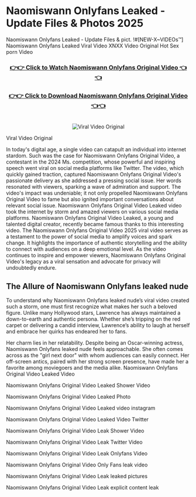 # Naomiswann Onlyfans Leaked - Update Files & Photos 2025

Naomiswann Onlyfans Leaked - Update Files & pict. !#[NEW-X~VIDEOs™] Naomiswann Onlyfans Leaked Viral Video XNXX Video Original Hot Sex porn Video
<br>
<div align="center">
<h3><a href="https://links2leaks.com/naomiswann" rel="nofollow">👉👉 Click to Watch Naomiswann Onlyfans Original Video 👈👈</a></h3>
<h3><a href="https://links2leaks.com/naomiswann" rel="nofollow">👉👉 Click to Download Naomiswann Onlyfans Original Video 👈👈</a></h3>
<br>
<a href="https://links2leaks.com/naomiswann" rel="nofollow"><img src="https://i.ibb.co/Gkj2r4b/banner.png" alt="Viral Video Original" style="max-width: 100%; display: inline-block;" data-target="animated-image.originalImage"></a>
</div>

Viral Video Original

In today's digital age, a single video can catapult an individual into internet stardom. Such was the case for Naomiswann Onlyfans Original Video, a contestant in the 2024 Ms. competition, whose powerful and inspiring speech went viral on social media platforms like Twitter.
The video, which quickly gained traction, captured Naomiswann Onlyfans Original Video's passionate delivery as she addressed a pressing social issue. Her words resonated with viewers, sparking a wave of admiration and support. The video's impact was undeniable; it not only propelled Naomiswann Onlyfans Original Video to fame but also ignited important conversations about relevant social issue.
Naomiswann Onlyfans Original Video Leaked video took the internet by storm and amazed viewers on various social media platforms. Naomiswann Onlyfans Original Video Leaked, a young and talented digital creator, recently became famous thanks to this interesting video.
The Naomiswann Onlyfans Original Video 2025 viral video serves as a testament to the power of social media to amplify voices and spark change. It highlights the importance of authentic storytelling and the ability to connect with audiences on a deep emotional level. As the video continues to inspire and empower viewers, Naomiswann Onlyfans Original Video's legacy as a viral sensation and advocate for privacy will undoubtedly endure.

<h2>The Allure of Naomiswann Onlyfans leaked nude</h2>


To understand why Naomiswann Onlyfans leaked nude’s viral video created such a storm, one must first recognize what makes her such a beloved figure. Unlike many Hollywood stars, Lawrence has always maintained a down-to-earth and authentic persona. Whether she’s tripping on the red carpet or delivering a candid interview, Lawrence’s ability to laugh at herself and embrace her quirks has endeared her to fans.

Her charm lies in her relatability. Despite being an Oscar-winning actress, Naomiswann Onlyfans leaked nude feels approachable. She often comes across as the "girl next door" with whom audiences can easily connect. Her off-screen antics, paired with her strong screen presence, have made her a favorite among moviegoers and the media alike.
Naomiswann Onlyfans Original Video Leaked Video

Naomiswann Onlyfans Original Video Leaked Shower Video

Naomiswann Onlyfans Original Video Leaked Photo

Naomiswann Onlyfans Original Video Leaked video instagram

Naomiswann Onlyfans Original Video Leaked Video Twitter

Naomiswann Onlyfans Original Video Leak Shower Video

Naomiswann Onlyfans Original Video Leak Twitter Video

Naomiswann Onlyfans Original Video Leak Onlyfans Video

Naomiswann Onlyfans Original Video Only Fans leak video

Naomiswann Onlyfans Original Video Leak leaked pictures

Naomiswann Onlyfans Original Video Leak explicit content leak